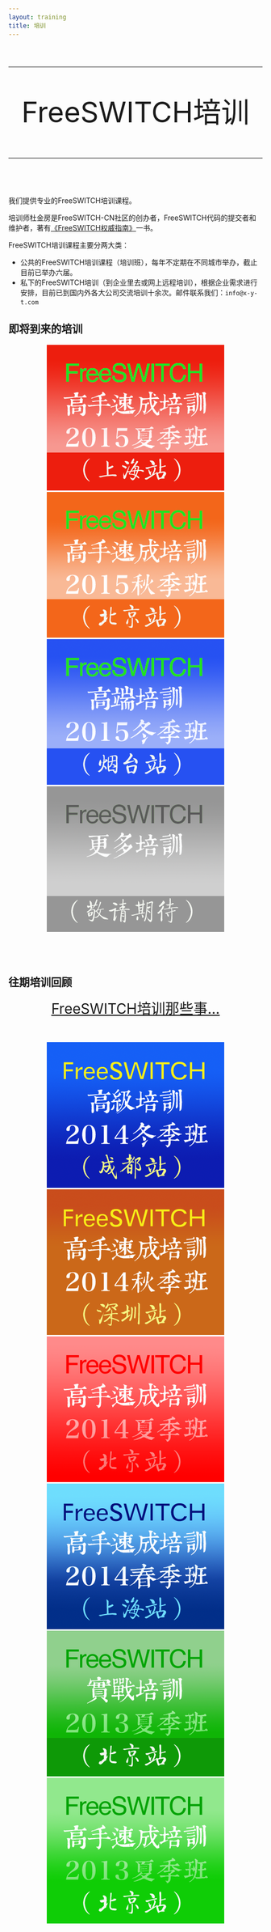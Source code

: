 ```yaml
---
layout: training
title: 培训
---
```


<div style="text-align:center;font-size:4em;line-height:1.2em">
<hr>
FreeSWITCH培训
<hr>
</div>
<br>
我们提供专业的FreeSWITCH培训课程。

培训师杜金房是FreeSWITCH-CN社区的创办者，FreeSWITCH代码的提交者和维护者，著有[《FreeSWITCH权威指南》](http://book.dujinfang.com)一书。

FreeSWITCH培训课程主要分两大类：

* 公共的FreeSWITCH培训课程（培训班），每年不定期在不同城市举办，截止目前已举办六届。
* 私下的FreeSWITCH培训（到企业里去或网上远程培训），根据企业需求进行安排，目前已到国内外各大公司交流培训十余次。邮件联系我们：`info@x-y-t.com`

<div class="separator"><h2>即将到来的培训</h2></div>

<div style="text-align:center">
  <a href='#' style="margin:2px" onclick="alert('很快就可以报名了，感谢关注...');return false;"><img src="/images/training/freeswitch-t7.png"></a>
  <!-- <a href='/2015/03/28/freeswitch-training-2015-sh.html' style="margin:2px"><img src="/images/training/freeswitch-t7.png"></a> -->
  <a href='#' style="margin:2px" onclick="alert('计划9月份，敬请期待...');return false;"><img src="/images/training/freeswitch-t8.png"></a>
  <a href='#' style="margin:2px" onclick="alert('计划12月份，敬请期待...');return false;"><img src="/images/training/freeswitch-t9.png"></a>
  <a href='#' style="margin:2px" onclick="alert('感谢关注，敬请期待...');return false;"><img src="/images/training/freeswitch-t0.png"></a>
</div>

<br>
<br>
<a name="past"></a>
<br>

<div class="separator"><h2>往期培训回顾</h2></div>

<div style="text-align:center">

  <div style="font-size:2em">
    <a href="/2015/03/28/freeswitch-training-story.html" target="_blank"> FreeSWITCH培训那些事... </a>
  </div>

  <br>
  <br>

  <a href='/2015/01/19/freeswitch-pei-xun-yuan-man-cheng-gong.html' style="margin:2px"><img src="/images/training/freeswitch-cd.png"></a>
  <a href='/2014/11/25/freeswitch-pei-xun-yuan-man-cheng-gong.html' style="margin:2px"><img src="/images/training/freeswitch-sz.png"></a>
  <a href='/2014/06/23/freeswitch-pei-xun-yuan-man-cheng-gong.html' style="margin:2px"><img src="/images/training/freeswitch-bj.png"></a>
  <a href='/2014/04/21/freeswitch-pei-xun-yuan-man-cheng-gong.html' style="margin:2px"><img src="/images/training/freeswitch-fst1401.png"></a>
  <a href='/2013/07/03/freeswitch-pei-xun-yuan-man-cheng-gong.html' style="margin:2px"><img src="/images/training/freeswitch-t2.png"></a>
  <a href='/2013/07/03/freeswitch-pei-xun-yuan-man-cheng-gong.html' style="margin:2px"><img src="/images/training/freeswitch-t1.png"></a>
</div>
<br>
<br style="clear:both">
